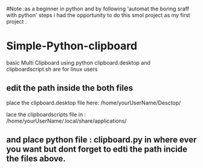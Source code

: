 #Note :as a beginner in python and by following 'automat the boring sraff with python' steps i had the opportunity to do this smol project as my first project .

# Simple-Python-clipboard
basic Multi Clipboard using python
clipboard.desktop and clipboardscript.sh are for linux users

edit the path inside the both files
-------------------------------------

place the clipboard.desktop file here:
/home/yourUserName/Desctop/

lace the clipboardscripts file in :
/home/yourUserName/.local/share/applications/

and place python file : clipboard.py in where ever you want but dont forget to edti the path incide the files above.
--------------------------------------------------------------------------------------------------------------------
